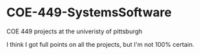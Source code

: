 # COE-449-SystemsSoftware
COE 449 projects at the univeristy of pittsburgh

I think I got full points on all the projects, but I'm not 100% certain.